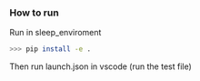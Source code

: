 ### How to run
Run in sleep_enviroment
```bash
>>> pip install -e .
```
Then run launch.json in vscode
(run the test file)